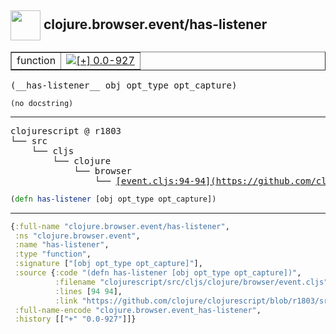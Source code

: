 ## <img width="48px" valign="middle" src="http://i.imgur.com/Hi20huC.png"> clojure.browser.event/has-listener

 <table border="1">
<tr>
<td>function</td>
<td><a href="https://github.com/cljsinfo/api-refs/tree/0.0-927"><img valign="middle" alt="[+] 0.0-927" src="https://img.shields.io/badge/+-0.0--927-lightgrey.svg"></a> </td>
</tr>
</table>

 <samp>
(__has-listener__ obj opt_type opt_capture)<br>
</samp>

```
(no docstring)
```

---

 <pre>
clojurescript @ r1803
└── src
    └── cljs
        └── clojure
            └── browser
                └── <ins>[event.cljs:94-94](https://github.com/clojure/clojurescript/blob/r1803/src/cljs/clojure/browser/event.cljs#L94-L94)</ins>
</pre>

```clj
(defn has-listener [obj opt_type opt_capture])
```


---

```clj
{:full-name "clojure.browser.event/has-listener",
 :ns "clojure.browser.event",
 :name "has-listener",
 :type "function",
 :signature ["[obj opt_type opt_capture]"],
 :source {:code "(defn has-listener [obj opt_type opt_capture])",
          :filename "clojurescript/src/cljs/clojure/browser/event.cljs",
          :lines [94 94],
          :link "https://github.com/clojure/clojurescript/blob/r1803/src/cljs/clojure/browser/event.cljs#L94-L94"},
 :full-name-encode "clojure.browser.event_has-listener",
 :history [["+" "0.0-927"]]}

```
